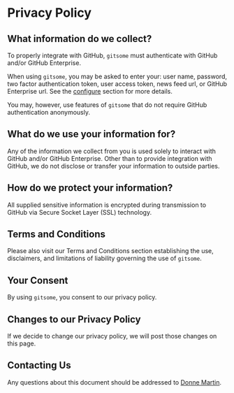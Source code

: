 # Privacy Policy

## What information do we collect?

To properly integrate with GitHub, `gitsome` must authenticate with GitHub and/or GitHub Enterprise.

When using `gitsome`, you may be asked to enter your: user name, password, two factor authentication token, user access token, news feed url, or GitHub Enterprise url.  See the [configure](https://github.com/donnemartin/gitsome/blob/master/COMMANDS.md#gh-configure) section for more details.

You may, however, use features of `gitsome` that do not require GitHub authentication anonymously.

## What do we use your information for?

Any of the information we collect from you is used solely to interact with GitHub and/or GitHub Enterprise.  Other than to provide integration with GitHub, we do not disclose or transfer your information to outside parties.

## How do we protect your information?

All supplied sensitive information is encrypted during transmission to GitHub via Secure Socket Layer (SSL) technology.

## Terms and Conditions

Please also visit our Terms and Conditions section establishing the use, disclaimers, and limitations of liability governing the use of `gitsome`.

## Your Consent

By using `gitsome`, you consent to our privacy policy.

## Changes to our Privacy Policy

If we decide to change our privacy policy, we will post those changes on this page.

## Contacting Us

Any questions about this document should be addressed to [Donne Martin](donne.martin@gmail.com).
